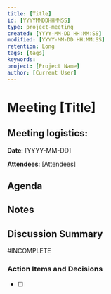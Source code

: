 ```yaml
---
title: [Title]
id: [YYYYMMDDHHMMSS] 
type: project-meeting
created: [YYYY-MM-DD HH:MM:SS] 
modified: [YYYY-MM-DD HH:MM:SS] 
retention: Long
tags: [tags]
keywords: 
project: [Project Name]
author: [Current User]
---
```


# Meeting [Title]

## Meeting logistics:

**Date**: [YYYY-MM-DD]

**Attendees**: [Attendees]


## Agenda 

## Notes

## Discussion Summary

#INCOMPLETE

### Action Items and Decisions
- [ ]


